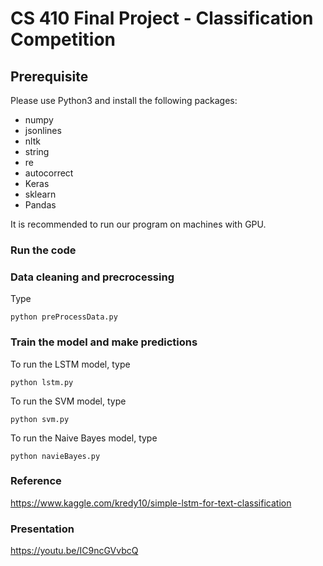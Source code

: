 # CS 410 Final Project - Classification Competition

## Prerequisite

Please use Python3 and install the following packages:  

- numpy
- jsonlines
- nltk
- string
- re
- autocorrect
- Keras
- sklearn
- Pandas


It is recommended to run our program on machines with GPU. 

### Run the code

### Data cleaning and precrocessing

Type

`python preProcessData.py`

### Train the model and make predictions

To run the LSTM model, type

`python lstm.py`

To run the SVM model, type

`python svm.py`

To run the Naive Bayes model, type  

`python navieBayes.py`

### Reference
https://www.kaggle.com/kredy10/simple-lstm-for-text-classification

### Presentation
https://youtu.be/IC9ncGVvbcQ
